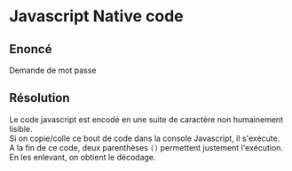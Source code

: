 **Javascript Native code**
================
Enoncé
----------------
Demande de mot passe


Résolution
----------------
Le code javascript est encodé en une suite de caractère non humainement lisible.  
Si on copie/colle ce bout de code dans la console Javascript, il s'exécute.  
A la fin de ce code, deux parenthèses `()` permettent justement l'exécution.  
En les enlevant, on obtient le décodage.

